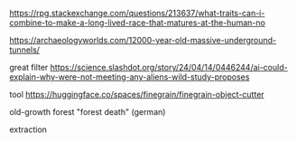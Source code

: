 https://rpg.stackexchange.com/questions/213637/what-traits-can-i-combine-to-make-a-long-lived-race-that-matures-at-the-human-no


https://archaeologyworlds.com/12000-year-old-massive-underground-tunnels/


great filter https://science.slashdot.org/story/24/04/14/0446244/ai-could-explain-why-were-not-meeting-any-aliens-wild-study-proposes


tool https://huggingface.co/spaces/finegrain/finegrain-object-cutter



old-growth forest
"forest death" (german)

extraction
